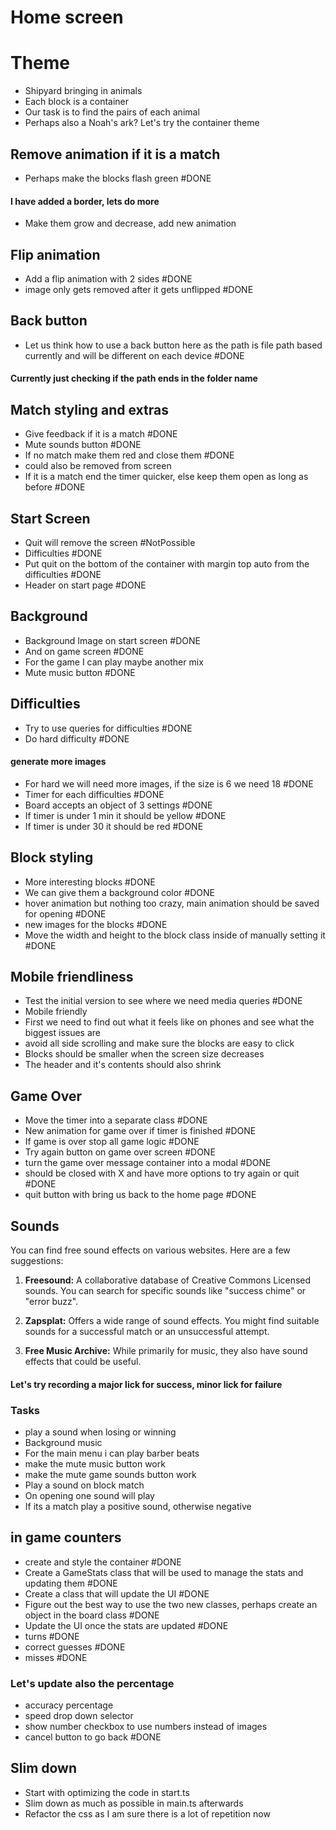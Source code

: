 # Home screen


# Theme 
- Shipyard bringing in animals
- Each block is a container
- Our task is to find the pairs of each animal
- Perhaps also a Noah's ark? Let's try the container theme

## Remove animation if it is a match
- Perhaps make the blocks flash green #DONE 
#### I have added a border, lets do more
- Make them grow and decrease, add new animation

## Flip animation
- Add a flip animation with 2 sides #DONE 
- image only gets removed after it gets unflipped #DONE 

## Back button
- Let us think how to use a back button here as the path is file path based currently and will be different on each device #DONE 
#### Currently just checking if the path ends in the folder name

## Match styling and extras

- Give feedback if it is a match #DONE 
- Mute sounds button #DONE 
- If no match make them red and close them #DONE 
- could also be removed from screen
- If it is a match end the timer quicker, else keep them open as long as before #DONE  

## Start Screen

- Quit will remove the screen #NotPossible
- Difficulties #DONE 
- Put quit on the bottom of the container with margin top auto from the difficulties #DONE 
- Header on start page #DONE 


## Background

- Background Image on start screen #DONE
- And on game screen #DONE 
- For the game I can play maybe another mix
- Mute music button #DONE 
## Difficulties
- Try to use queries for difficulties #DONE 
- Do hard difficulty #DONE 
#### generate more images
- For hard we will need more images, if the size is 6 we need 18 #DONE 
- Timer for each difficulties #DONE 
- Board accepts an object of 3 settings #DONE 
- If timer is under 1 min it should be yellow #DONE 
- If timer is under 30 it should be red #DONE 

## Block styling

- More interesting blocks #DONE 
- We can give them a background color #DONE 
- hover animation but nothing too crazy, main animation should be saved for opening #DONE 
- new images for the blocks #DONE 
- Move the width and height to the block class inside of manually setting it #DONE 

## Mobile friendliness

- Test the initial version to see where we need media queries #DONE 
- Mobile friendly
- First we need to find out what it feels like on phones and see what the biggest issues are
- avoid all side scrolling and make sure the blocks are easy to click
- Blocks should be smaller when the screen size decreases
- The header and it's contents should also shrink

## Game Over
- Move the timer into a separate class #DONE 
- New animation for game over if timer is finished #DONE 
- If game is over stop all game logic #DONE 
- Try again button on game over screen #DONE 
- turn the game over message container into a modal #DONE 
- should be closed with X and have more options to try again or quit #DONE 
- quit button with bring us back to the home page #DONE 


## Sounds
You can find free sound effects on various websites. Here are a few suggestions:

1. **Freesound:** A collaborative database of Creative Commons Licensed sounds. You can search for specific sounds like "success chime" or "error buzz".
    
2. **Zapsplat:** Offers a wide range of sound effects. You might find suitable sounds for a successful match or an unsuccessful attempt.
    
3. **Free Music Archive:** While primarily for music, they also have sound effects that could be useful.

#### Let's try recording a major lick for success, minor lick for failure
### Tasks
- play a sound when losing or winning
- Background music
- For the main menu i can play barber beats
- make the mute music button work
- make the mute game sounds button work 
- Play a sound on block match
- On opening one sound will play
- If its a match play a positive sound, otherwise negative


## in game counters
- create and style the container #DONE 
- Create a GameStats class that will be used to manage the stats and updating them #DONE 
- Create a class that will update the UI #DONE 
- Figure out the best way to use the two new classes, perhaps create an object in the board class #DONE 
- Update the UI once the stats are updated #DONE 
- turns #DONE 
- correct guesses #DONE 
- misses #DONE 
### Let's update also the percentage
- accuracy percentage
- speed drop down selector
- show number checkbox to use numbers instead of images
- cancel button to go back #DONE 

## Slim down
- Start with optimizing the code in start.ts
- Slim down as much as possible in main.ts afterwards
- Refactor the css as I am sure there is a lot of repetition now








